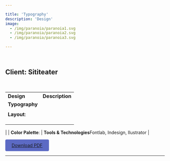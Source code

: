 ```yaml
---

title: 'Typography'
description: 'Design'
image: 
  - /img/paranoia/paranoia1.svg
  - /img/paranoia/paranoia2.svg
  - /img/paranoia/paranoia3.svg

---
```

<br>

## Client: Sititeater
<br>

|  | |
|----------|----------|
| **Design**   | **Description** |
| **Typography**  |  |
| |  |
| **Layout**:    |  |
| |  |
|  |
| |  |
|
| **Color Palette**: | **Tools & Technologies**Fontlab, Indesign, Ilustrator |
<br>

[<div style="display:inline-block; padding: 10px 20px; background-color: #5c6ac4; color: #ffffff; text-decoration: none; border-radius: 4px; cursor: pointer;">Download PDF</div>]()
<br>

---
